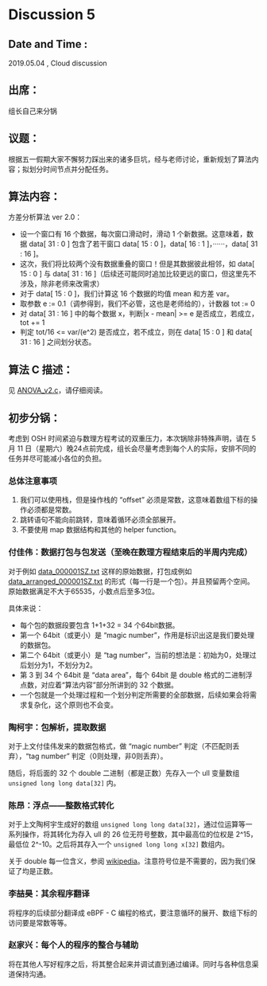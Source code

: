 # Discussion 5

## Date and Time :

2019.05.04 , Cloud discussion

## 出席：

组长自己来分锅

## 议题：

根据五一假期大家不懈努力踩出来的诸多巨坑，经与老师讨论，重新规划了算法内容；拟划分时间节点并分配任务。

## 算法内容：

方差分析算法 ver 2.0：

- 设一个窗口有 16 个数据，每次窗口滑动时，滑动 1 个新数据。这意味着，数据 data[ 31 : 0 ] 包含了若干窗口 data[ 15 : 0 ]，data[ 16 : 1 ]，······，data[ 31 : 16 ]。
- 这次，我们将比较两个没有数据重叠的窗口！但是其数据彼此相邻，如 data[ 15 : 0 ] 与 data[ 31 : 16 ]（后续还可能同时追加比较更远的窗口，但这里先不涉及，除非老师来改需求）
- 对于 data[ 15 : 0 ]，我们计算这 16 个数据的均值 mean 和方差 var。
- 取参数 e := 0.1（调参得到，我们不必管，这也是老师给的），计数器 tot := 0
- 对 data[ 31 : 16 ] 中的每个数据 x，判断|x - mean| >= e 是否成立，若成立，tot += 1
- 判定 tot/16 <= var/(e^2) 是否成立，若不成立，则在 data[ 15 : 0 ] 和 data[ 31 : 16 ] 之间划分状态。

## 算法 C 描述：

见 [ANOVA_v2.c](files/ANOVA_v2.c)，请仔细阅读。

## 初步分锅：

考虑到 OSH 时间紧迫与数理方程考试的双重压力，本次锅除非特殊声明，请在 5 月 11 日（星期六）晚24点前完成，组长会尽量考虑到每个人的实际，安排不同的任务并尽可能减小各位的负担。

### 总体注意事项

1. 我们可以使用栈，但是操作栈的 “offset” 必须是常数，这意味着数组下标的操作必须都是常数。
2. 跳转语句不能向前跳转，意味着循环必须全部展开。
3. 不要使用 map 数据结构和其他的 helper function。

### 付佳伟：数据打包与包发送（至晚在数理方程结束后的半周内完成）

对于例如 [data_000001SZ.txt](files/data_000001SZ.txt) 这样的原始数据，打包成例如[data_arranged_000001SZ.txt](files/data_arranged_000001SZ.txt) 的形式（每一行是一个包）。并且预留两个空间。原始数据满足不大于65535，小数点后至多3位。

具体来说：

- 每个包的数据段要包含 1+1+32 = 34 个64bit数据。
- 第一个 64bit（或更小）是 “magic number”，作用是标识出这是我们要处理的数据包。
- 第二个 64bit（或更小）是 “tag number”，当前的想法是：初始为0，处理过后划分为1，不划分为2。
- 第 3 到 34 个 64bit 是 “data area”，每个 64bit 是 double 格式的二进制浮点数，对应着“算法内容”部分所讲到的 32 个数据。
- 一个包就是一个处理过程和一个划分判定所需要的全部数据，后续如果会将需求复杂化，这个原则也不会变。

### 陶柯宇：包解析，提取数据

对于上文付佳伟发来的数据包格式，做 “magic number” 判定（不匹配则丢弃），“tag number” 判定（0则处理，非0则丢弃）。

随后，将后面的 32 个 double 二进制（都是正数）先存入一个 ull 变量数组 `unsigned long long data[32]` 内。

### 陈昂：浮点——整数格式转化

对于上文陶柯宇生成好的数组 `unsigned long long data[32]`，通过位运算等一系列操作，将其转化为存入 ull 的 26 位无符号整数，其中最高位的位权是 2^15，最低位 2^-10。之后将其存入一个 `unsigned long long x[32]` 数组内。

关于 double 每一位含义，参阅 [wikipedia](https://en.wikipedia.org/wiki/Double-precision_floating-point_format)。注意符号位是不需要的，因为我们保证了均是正数。

### 李喆昊：其余程序翻译

将程序的后续部分翻译成 eBPF - C 编程的格式，要注意循环的展开、数组下标的访问要是常数等等。

### 赵家兴：每个人的程序的整合与辅助

将在其他人写好程序之后，将其整合起来并调试直到通过编译。同时与各种信息渠道保持沟通。